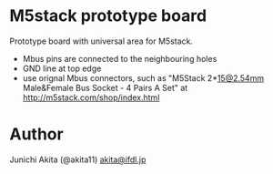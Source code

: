 # M5stack prototype board

Prototype board with universal area for M5stack.

- Mbus pins are connected to the neighbouring holes
- GND line at top edge
- use orignal Mbus connectors, such as "M5Stack 2*15@2.54mm Male&Female Bus Socket - 4 Pairs A Set" at http://m5stack.com/shop/index.html

# Author

Junichi Akita (@akita11) akita@ifdl.jp
